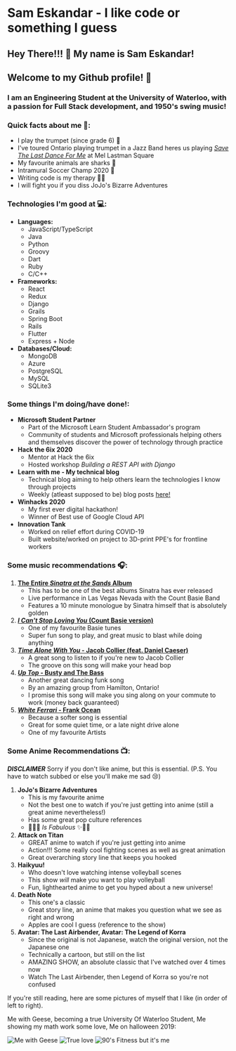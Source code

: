 # Sam Eskandar - I like code or something I guess

## Hey There!!! 🤠 My name is Sam Eskandar! 
## Welcome to my Github profile! 🥳

### I am an Engineering Student at the University of Waterloo, with a passion for Full Stack development, and 1950's swing music!

### Quick facts about me 📠:
  * I play the trumpet (since grade 6) 🎺
  * I've toured Ontario playing trumpet in a Jazz Band heres us playing [ _Save The Last Dance For Me_](https://www.youtube.com/watch?v=6g62U2zJAGI) at Mel Lastman Square
  * My favourite animals are sharks 🦈
  * Intramural Soccer Champ 2020 😤
  * Writing code is my therapy 👨‍💻
  * I will fight you if you diss JoJo's Bizarre Adventures
  
### Technologies I'm good at 💻:
  * **Languages:**
    * JavaScript/TypeScript
    * Java
    * Python
    * Groovy
    * Dart
    * Ruby
    * C/C++
  * **Frameworks:**
    * React
    * Redux
    * Django
    * Grails
    * Spring Boot
    * Rails
    * Flutter
    * Express + Node
  * **Databases/Cloud:**
    * MongoDB
    * Azure
    * PostgreSQL
    * MySQL
    * SQLite3

### Some things I'm doing/have done!:
  * **Microsoft Student Partner**
    * Part of the Microsoft Learn Student Ambassador's program
    * Community of students and Microsoft professionals helping others and themselves discover the power of technology through practice
  * **Hack the 6ix 2020**
    * Mentor at Hack the 6ix
    * Hosted workshop _Building a REST API with Django_
  * **Learn with me - My technical blog**
    * Technical blog aiming to help others learn the technologies I know through projects
    * Weekly (atleast supposed to be) blog posts [here!](https://samtechblog.com)
  * **Winhacks 2020**
    * My first ever digital hackathon!
    * Winner of Best use of Google Cloud API
  * **Innovation Tank**
    * Worked on relief effort during COVID-19
    * Built website/worked on project to 3D-print PPE's for frontline workers
    
### Some music recommendations 🎧:
  1. **[The Entire _Sinatra at the Sands_ Album](https://open.spotify.com/album/2m0W0n7zBYmRNs1QAgoa6Z?si=7t1-4AsdQVue1D9LKthAgg)**
     * This has to be one of the best albums Sinatra has ever released
     * Live performance in Las Vegas Nevada with the Count Basie Band
     * Features a 10 minute monologue by Sinatra himself that is absolutely golden
  2. **[_I Can't Stop Loving You_ (Count Basie version)](https://open.spotify.com/track/3rGZUTr7tBqpnN7YOXnpAp?si=niCZ-pWxRPmRZsETw-k5lw)**
     * One of my favourite Basie tunes
     * Super fun song to play, and great music to blast while doing anything
  3. **[_Time Alone With You_ - Jacob Collier (feat. Daniel Caeser)](https://open.spotify.com/track/1iTiSQWPJNqthOMG8HG6gI?si=glaemvPLS-uOptnUgxxjyQ)**
     * A great song to listen to if you're new to Jacob Collier
     * The groove on this song will make your head bop
  4. **[_Up Top_ - Busty and The Bass](https://open.spotify.com/track/5hG8gvQ2d80Qoly4vfGOkH?si=9pzsI2Y3RNyVvYfCy-j_Yg)**
     * Another great dancing funk song
     * By an amazing group from Hamilton, Ontario!
     * I promise this song will make you sing along on your commute to work (money back guaranteed)
  5. **[_White Ferrari_ - Frank Ocean](https://open.spotify.com/track/2LMkwUfqC6S6s6qDVlEuzV?si=frUqKtAcRuCZ7jiKLU4Eng)**
     * Because a softer song is essential
     * Great for some quiet time, or a late night drive alone
     * One of my favourite Artists 
  
### Some Anime Recommendations 📺:
  ***DISCLAIMER*** Sorry if you don't like anime, but this is essential. (P.S. You have to watch subbed or else you'll make me sad 😢)
  1. **JoJo's Bizarre Adventures**
     * This is my favourite anime
     * Not the best one to watch if you're just getting into anime (still a great anime nevertheless!)
     * Has some great pop culture references
     * 🌟🤩✨ _Is Fabulous_ ✨🤩🌟
  2. **Attack on Titan**
     * GREAT anime to watch if you're just getting into anime
     * Action!!! Some really cool fighting scenes as well as great animation
     * Great overarching story line that keeps you hooked
  3. **Haikyuu!**
     * Who doesn't love watching intense volleyball scenes
     * This show _will_ make you want to play volleyball
     * Fun, lighthearted anime to get you hyped about a new universe!
   4. **Death Note**
      * This one's a classic
      * Great story line, an anime that makes you question what we see as right and wrong
      * Apples are cool I guess (reference to the show)
  5. **Avatar: The Last Airbender, Avatar: The Legend of Korra**
     * Since the original is not Japanese, watch the original version, not the Japanese one
     * Technically a cartoon, but still on the list
     * AMAZING SHOW, an absolute classic that I've watched over 4 times now
     * Watch The Last Airbender, then Legend of Korra so you're not confused
 
If you're still reading, here are some pictures of myself that I like (in order of left to right).

Me with Geese, becoming a true University Of Waterloo Student, Me showing my math work some love, Me on halloween 2019:

![Me with Geese](/readme-images/rsz_img_4546.png)
![True love](/readme-images/rsz_img_4466.jpg)
![90's Fitness but it's me](/readme-images/rsz_img_2823.jpg)
  
